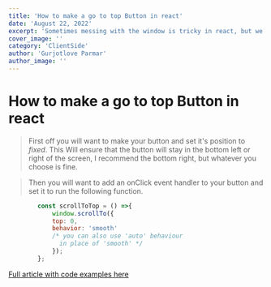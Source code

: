 ```yaml
---
title: 'How to make a go to top Button in react'
date: 'August 22, 2022'
excerpt: 'Sometimes messing with the window is tricky in react, but we can still get it done.'
cover_image: ''
category: 'ClientSide'
author: 'Gurjotlove Parmar'
author_image: ''
---
```


# How to make a go to top Button in react
> First off you will want to make your button and set it's position to *fixed*. This Will ensure that the button will stay in  the bottom left or right of the screen, I recommend the bottom right, but whatever you choose is fine.

> Then you will want to add an onClick event handler to your button and set it to run the following function.

```javascript
        const scrollToTop = () =>{
            window.scrollTo({
            top: 0, 
            behavior: 'smooth'
            /* you can also use 'auto' behaviour
              in place of 'smooth' */
            });
        };
```
[Full article with code examples here](https://www.geeksforgeeks.org/how-to-create-a-scroll-to-top-button-in-react-js/)